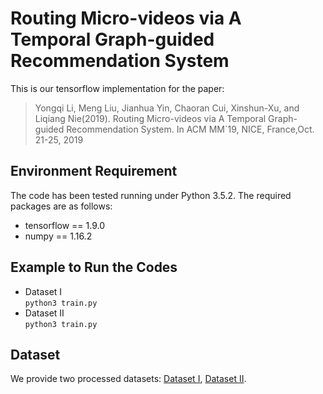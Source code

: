 # Routing Micro-videos via A Temporal Graph-guided Recommendation System
This is our tensorflow implementation for the paper:  
> Yongqi Li, Meng Liu, Jianhua Yin, Chaoran Cui, Xinshun-Xu, and Liqiang Nie(2019). Routing Micro-videos via A Temporal Graph-guided Recommendation System. In ACM MM`19, NICE, France,Oct. 21-25, 2019  


## Environment Requirement
The code has been tested running under Python 3.5.2. The required packages are as follows:
- tensorflow == 1.9.0
- numpy == 1.16.2

## Example to Run the Codes
- Dataset I  
```python3 train.py ``` 
- Dataset II  
```python3 train.py ``` 
## Dataset
We provide two processed datasets: [Dataset I](https://pan.baidu.com/s/1iysBGLe4QVFGJuVp-WOfrQ), [Dataset II](https://github.com/Ocxs/THACIL).   
  
